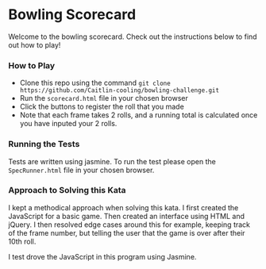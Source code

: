 # Bowling Scorecard
Welcome to the bowling scorecard. Check out the instructions below to find out how to play!

### How to Play
* Clone this repo using the command `git clone https://github.com/Caitlin-cooling/bowling-challenge.git`
* Run the `scorecard.html` file in your chosen browser
* Click the buttons to register the roll that you made
* Note that each frame takes 2 rolls, and a running total is calculated once you have inputed your 2 rolls.

### Running the Tests
Tests are written using jasmine. To run the test please open the `SpecRunner.html` file in your chosen browser.

### Approach to Solving this Kata
I kept a methodical approach when solving this kata. I first created the JavaScript for a basic game. Then created an interface using HTML and jQuery. I then resolved edge cases around this for example, keeping track of the frame number, but telling the user that the  game is over after their 10th roll.

I test drove the JavaScript in this program using Jasmine. 
